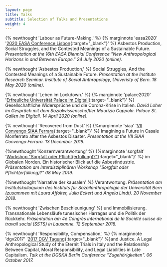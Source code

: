 ```yaml
---
layout: page
title: Talks
subtitle: Selection of Talks and Presentations
weight: 4
---
```


{% newthought 'Labour as Future-Making.' %} {% marginnote 'easa2020' '[2020 EASA Conference Lisbon](https://easaonline.org/conferences/easa2020/panels#8631){:target="_blank"}' %} Asbestos Production, Social Struggles, and the Contested Meanings of a Sustainable Future. *Presentation at the 16th EASA Biennial Conference "New Anthropological Horizons in and Between Europe." 24 July 2020 (online).*

{% newthought 'Asbestos Production,' %} Social Struggles, And the Contested Meanings of a Sustainable Future. *Presentation at the Institute Research Seminar. Institute of Social Anthropology, Univeristy of Bern. 18 May 2020 (online).*

{% newthought 'Leben im Lockdown.' %} {% marginnote 'palace2020' '[Erfreuliche Universität Palace im Digitall](https://www.palace.sg/index/event/xEvent/2012/js/no){:target="_blank"}' %} Gesellschaftliche Widersprüche und die Corona-Krise in Italien. *David Loher im Gespräch mit dem Sozialwissenschaftler Maurizio Coppola. Palace St. Gallen im Digitall. 14 April 2020 (online).*

{% newthought 'Recovered from Dust.'%} {%marginnote 'siaa' '[VII Convengo SIAA Ferrara](http://www.antropologiaapplicata.com/vii-convegno-siaa-2019/){:target="_blank"}' %} Imagining a Future in Casale Monferrato after the Asbestos Disaster. *Presentation at the VII SIAA Convengo Ferrara. 13 December 2019.*

{%newthought 'Konzernverantwortung' %} {%marginnote 'sorgfalt' '[Workshop "Sorgfalt oder Pflicht(erfüllung)?"](https://www.anthro.unibe.ch/ueber_uns/aeltere_veranstaltungen/sorgfalt_oder_pflichterfuellung/index_ger.html){:target="_blank"}' %} im Globalen Norden. Ein historischer Blick auf die Asbestindustrie. *Präsentation am Interdisziplinären Workshop "Sorgfalt oder Pflicht(erfüllung)?" 08 May 2019.*

{%newthought 'Narrative der kausalen' %} Verantwortung. *Präsentation am Institutskolloquium des Instituts für Sozailanthropologie der Universität Bern (zusammen mit Laura Affolter, Julia Eckert und Angela Lindt). 20 November 2018.*  

{% newthought 'Zwischen Beschleunigung' %} und Immobilisierung. Transnationale Lebensläufe tunesischer Harragas und die Politik der Rückkehr. *Präsentation am 4e Congrès international de la Société suisse de travail social (SSTS) in Lausanne. 12 September 2018.*

{% newthought 'Responsibility, Compensation,' %} {% marginnote 'dgv2017' '[2017 DGV Tagung](https://www.dgska.de/tagungen/dgv-tagung-2017/){:target="_blank"}' %}and Justice. A Legal Anthropological Study of the Eternit Trials in Italy and the Relationship Between Capital, Moral Responsibility, and Legal Liabilities in Late Capitalism. *Talk at the DGSKA Berlin Conference "Zugehörigkeiten". 06 October 2017.*
